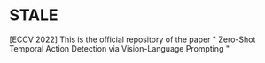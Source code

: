 # STALE
[ECCV 2022] This is the official repository of the paper " Zero-Shot Temporal Action Detection via Vision-Language Prompting "
